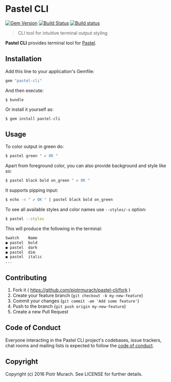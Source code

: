 # Pastel CLI

[![Gem Version](https://badge.fury.io/rb/pastel-cli.svg)][gem]
[![Build Status](https://secure.travis-ci.org/piotrmurach/pastel-cli.svg?branch=master)][travis]
[![Build status](https://ci.appveyor.com/api/projects/status/lqhbd9sy4rn8xdr2?svg=true)][appveyor]

[gem]: http://badge.fury.io/rb/pastel-cli
[travis]: http://travis-ci.org/piotrmurach/pastel-cli
[appveyor]: https://ci.appveyor.com/project/piotrmurach/pastel-cli

> CLI tool for intuitive terminal output styling

**Pastel CLI** provides terminal tool for [Pastel](https://github.com/piotrmurach/pastel).

## Installation

Add this line to your application's Gemfile:

```ruby
gem "pastel-cli"
```

And then execute:

    $ bundle

Or install it yourself as:

    $ gem install pastel-cli

## Usage

To color output in green do:

```bash
$ pastel green " ✔ OK "
```

Apart from foreground color, you can also provide background and style like so:

```bash
$ pastel black bold on_green " ✔ OK "
```

It supports pipping input:

```bash
$ echo -n " ✔ OK " | pastel black bold on_green
```

To see all available styles and color names use `--styles/-s` option:

```bash
$ pastel --styles
```

This will produce the following in the terminal:

```bash
Swatch    Name
◼ pastel  bold
◼ pastel  dark
◼ pastel  dim
◼ pastel  italic
...
```

## Contributing

1. Fork it ( https://github.com/piotrmurach/pastel-cli/fork )
2. Create your feature branch (`git checkout -b my-new-feature`)
3. Commit your changes (`git commit -am 'Add some feature'`)
4. Push to the branch (`git push origin my-new-feature`)
5. Create a new Pull Request

## Code of Conduct

Everyone interacting in the Pastel CLI project's codebases, issue trackers, chat rooms and mailing lists is expected to follow the [code of conduct](https://github.com/piotrmurach/tty-option/blob/master/CODE_OF_CONDUCT.md).

## Copyright

Copyright (c) 2016 Piotr Murach. See LICENSE for further details.
